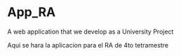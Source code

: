 # App_RA
A web application that we develop as a University Project

Aqui se hara la aplicacion para el RA de 4to tetramestre

